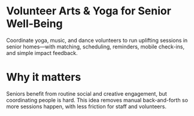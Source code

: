 # Volunteer Arts & Yoga for Senior Well-Being

Coordinate yoga, music, and dance volunteers to run uplifting sessions in senior homes—with matching, scheduling, reminders, mobile check-ins, and simple impact feedback.

# Why it matters
Seniors benefit from routine social and creative engagement, but coordinating people is hard. This idea removes manual back-and-forth so more sessions happen, with less friction for staff and volunteers.

